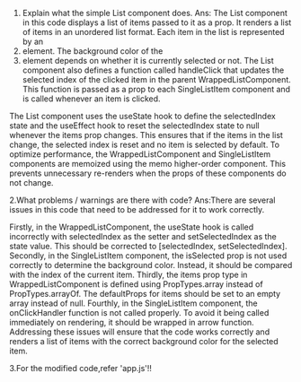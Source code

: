 1. Explain what the simple List component does.
Ans: The List component in this code displays a list of items passed to it as a prop. It renders a list of items in an unordered list format. Each item in the list is represented by an <li> element. The background color of the <li> element depends on whether it is currently selected or not.
The List component also defines a function called handleClick that updates the selected index of the clicked item in the parent WrappedListComponent. This function is passed as a prop to each SingleListItem component and is called whenever an item is clicked.

The List component uses the useState hook to define the selectedIndex state and the useEffect hook to reset the selectedIndex state to null whenever the items prop changes. This ensures that if the items in the list change, the selected index is reset and no item is selected by default.
To optimize performance, the WrappedListComponent and SingleListItem components are memoized using the memo higher-order component. This prevents unnecessary re-renders when the props of these components do not change.


2.What problems / warnings are there with code?
Ans:There are several issues in this code that need to be addressed for it to work correctly.

Firstly, in the WrappedListComponent, the useState hook is called incorrectly with selectedIndex as the setter and setSelectedIndex as the state value. This should be corrected to [selectedIndex, setSelectedIndex].
Secondly, in the SingleListItem component, the isSelected prop is not used correctly to determine the background color. Instead, it should be compared with the index of the current item.
Thirdly, the items prop type in WrappedListComponent is defined using PropTypes.array instead of PropTypes.arrayOf. The defaultProps for items should be set to an empty array instead of null.
Fourthly, in the SingleListItem component, the onClickHandler function is not called properly. To avoid it being called immediately on rendering, it should be wrapped in arrow function.
Addressing these issues will ensure that the code works correctly and renders a list of items with the correct background color for the selected item.

3.For the modified code,refer 'app.js'!!